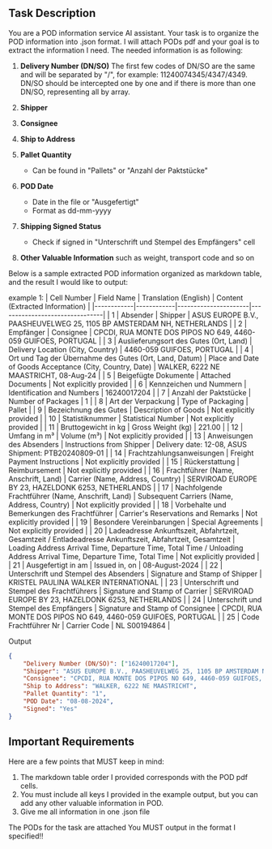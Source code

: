 ## Task Description
You are a POD information service AI assistant. Your task is to organize the POD information into .json format. I will attach PODs pdf and your goal is to extract the information I need. The needed information is as following: 

1. **Delivery Number (DN/SO)**
The first few codes of DN/SO are the same and will be separated by "/", for example: 11240074345/4347/4349. DN/SO should be intercepted one by one and if there is more than one DN/SO, representing all by array. 

1. **Shipper**

2. **Consignee**

3. **Ship to Address**

4. **Pallet Quantity** 
   - Can be found in "Pallets" or "Anzahl der Paktstücke"

5. **POD Date**
   - Date in the file or "Ausgefertigt"
   - Format as dd-mm-yyyy

6. **Shipping Signed Status**
   - Check if signed in "Unterschrift und Stempel des Empfängers" cell

7. **Other Valuable Information**
such as weight, transport code and so on

Below is a sample extracted POD information organized as markdown table, and the result I would like to output:

example 1: | Cell Number | Field Name | Translation (English) | Content (Extracted Information) |
|------------|------------|----------------------|--------------------------------|
| 1 | Absender | Shipper | ASUS EUROPE B.V., PAASHEUVELWEG 25, 1105 BP AMSTERDAM NH, NETHERLANDS |
| 2 | Empfänger | Consignee | CPCDI, RUA MONTE DOS PIPOS NO 649, 4460-059 GUIFOES, PORTUGAL |
| 3 | Auslieferungsort des Gutes (Ort, Land) | Delivery Location (City, Country) | 4460-059 GUIFOES, PORTUGAL |
| 4 | Ort und Tag der Übernahme des Gutes (Ort, Land, Datum) | Place and Date of Goods Acceptance (City, Country, Date) | WALKER, 6222 NE MAASTRICHT, 08-Aug-24 |
| 5 | Beigefügte Dokumente | Attached Documents | Not explicitly provided |
| 6 | Kennzeichen und Nummern | Identification and Numbers | 16240017204 |
| 7 | Anzahl der Paktstücke | Number of Packages | 1 |
| 8 | Art der Verpackung | Type of Packaging | Pallet |
| 9 | Bezeichnung des Gutes | Description of Goods | Not explicitly provided |
| 10 | Statistiknummer | Statistical Number | Not explicitly provided |
| 11 | Bruttogewicht in kg | Gross Weight (kg) | 221.00 |
| 12 | Umfang in m³ | Volume (m³) | Not explicitly provided |
| 13 | Anweisungen des Absenders | Instructions from Shipper | Delivery date: 12-08, ASUS Shipment: PTB20240809-01 |
| 14 | Frachtzahlungsanweisungen | Freight Payment Instructions | Not explicitly provided |
| 15 | Rückerstattung | Reimbursement | Not explicitly provided |
| 16 | Frachtführer (Name, Anschrift, Land) | Carrier (Name, Address, Country) | SERVIROAD EUROPE BY 23, HAZELDONK 6253, NETHERLANDS |
| 17 | Nachfolgende Frachtführer (Name, Anschrift, Land) | Subsequent Carriers (Name, Address, Country) | Not explicitly provided |
| 18 | Vorbehalte und Bemerkungen des Frachtführer | Carrier's Reservations and Remarks | Not explicitly provided |
| 19 | Besondere Vereinbarungen | Special Agreements | Not explicitly provided |
| 20 | Ladeadresse Ankunftszeit, Abfahrtzeit, Gesamtzeit / Entladeadresse Ankunftszeit, Abfahrtzeit, Gesamtzeit | Loading Address Arrival Time, Departure Time, Total Time / Unloading Address Arrival Time, Departure Time, Total Time | Not explicitly provided |
| 21 | Ausgefertigt in am | Issued in, on | 08-August-2024 |
| 22 | Unterschrift und Stempel des Absenders | Signature and Stamp of Shipper | KRISTEL PAULINA WALKER INTERNATIONAL |
| 23 | Unterschrift und Stempel des Frachtführers | Signature and Stamp of Carrier | SERVIROAD EUROPE BY 23, HAZELDONK 6253, NETHERLANDS |
| 24 | Unterschrift und Stempel des Empfängers | Signature and Stamp of Consignee | CPCDI, RUA MONTE DOS PIPOS NO 649, 4460-059 GUIFOES, PORTUGAL |
| 25 | Code Frachtführer Nr | Carrier Code | NL S00194864 |

Output
```json
{
    "Delivery Number (DN/SO)": ["16240017204"],
    "Shipper": "ASUS EUROPE B.V., PAASHEUVELWEG 25, 1105 BP AMSTERDAM NH, NETHERLANDS",
    "Consignee": "CPCDI, RUA MONTE DOS PIPOS NO 649, 4460-059 GUIFOES, PORTUGAL",
    "Ship to Address": "WALKER, 6222 NE MAASTRICHT",
    "Pallet Quantity": "1",
    "POD Date": "08-08-2024",
    "Signed": "Yes"
}
```

## Important Requirements
Here are a few points that MUST keep in mind: 
1. The markdown table order I provided corresponds with the POD pdf cells.
2. You must include all keys I provided in the example output, but you can add any other valuable information in POD.
3. Give me all information in one .json file

The PODs for the task are attached
You MUST output in the format I specified!!
